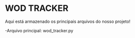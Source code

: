 # WOD TRACKER
Aqui está armazenado os principais arquivos do nosso projeto!

-Arquivo principal: wod_tracker.py
